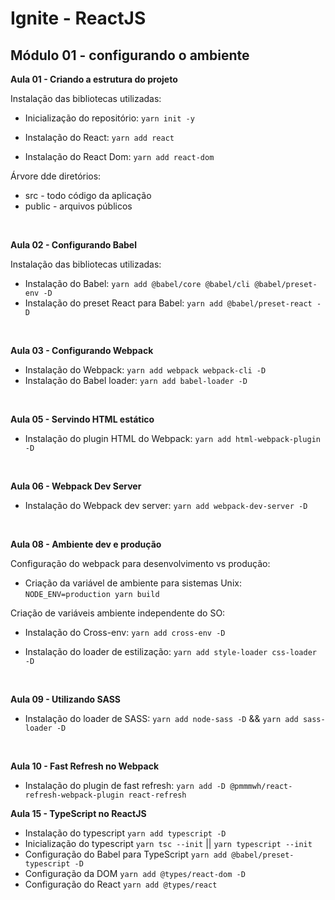# Ignite - ReactJS

## Módulo 01 - configurando o ambiente

**Aula 01 - Criando a estrutura do projeto**

Instalação das bibliotecas utilizadas:

- Inicialização do repositório: `yarn init -y`

- Instalação do React:  `yarn add react`

- Instalação do React Dom: `yarn add react-dom`

Árvore dde diretórios:
  - src - todo código da aplicação 
  - public - arquivos públicos
<br/>

**Aula 02 - Configurando Babel**

Instalação das bibliotecas utilizadas:

- Instalação do Babel: `yarn add @babel/core @babel/cli @babel/preset-env -D`
- Instalação do preset React para Babel: `yarn add @babel/preset-react -D`
<br/>

**Aula 03 - Configurando Webpack**
- Instalação do Webpack: `yarn add webpack webpack-cli -D`
- Instalação do Babel loader: `yarn add babel-loader -D`
<br/>

**Aula 05 - Servindo HTML estático**
- Instalação do plugin HTML do Webpack: `yarn add html-webpack-plugin -D`
<br />

**Aula 06 - Webpack Dev Server**
- Instalação do Webpack dev server: `yarn add webpack-dev-server -D`
<br/>

**Aula 08 - Ambiente dev e produção**

Configuração do webpack para desenvolvimento vs produção:
- Criação da variável de ambiente para sistemas Unix: `NODE_ENV=production yarn build`

Criação de variáveis ambiente independente do SO:
- Instalação do Cross-env: `yarn add cross-env -D`

- Instalação do loader de estilização: `yarn add style-loader css-loader -D`
<br/>

**Aula 09 - Utilizando SASS**

- Instalação do loader de SASS: `yarn add node-sass -D` && `yarn add sass-loader -D`
<br />

**Aula 10 - Fast Refresh no Webpack**

- Instalação do plugin de fast refresh: `yarn add -D @pmmmwh/react-refresh-webpack-plugin react-refresh`


**Aula 15 - TypeScript no ReactJS**

- Instalação do typescript `yarn add typescript -D`
- Inicialização do typescript `yarn tsc --init` || `yarn typescript --init`
- Configuração do Babel para TypeScript `yarn add @babel/preset-typescript -D`
- Configuração da DOM `yarn add @types/react-dom -D`
- Configuração do React `yarn add @types/react`